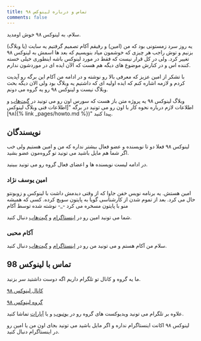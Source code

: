 ```yaml
---
title: تماس و درباره لینوکس ۹۸
comments: false
---
```


سلام، به لینوکس ۹۸ خوش اومدید.

یه روز سرد زمستونی بود که من (امین) و رفیقم آکام تصمیم گرفتیم یه سایت (یا وبلاگ) بزنیم و توش راجب هر چیزی که خوشمون میاد بنویسیم که بعد ها اسمش به لینوکس ۹۸ تغییر کرد. ولی در کل قرار نیست که فقط در مورد لینوکس باشه اینطوری خیلی خسته کننده اس و در کنارش موضوع های دیگه هم هست که الآن ایده ای در موردشون ندارم.

با تشکر از امین عزیز که معرفی بالا رو نوشته و در ادامه من آکام این برگه رو آپدیت کردم و لازمه اشاره کنم که ایده اولیه ای که داشتیم یه وبلاگ بود ولی الان دیگه بحث وبلاگ نیست و لینوکس ۹۸ رو یه گروه می دونم.

وبلاگ لینوکس ۹۸ یه پروژه متن باز هست که سورس اون رو می تونید در [گیت‌هاب](https://github.com/akamohebbi/linux98.ir) و اطلاعات لازم درباره نحوه کار با اون رو می تونید در برگه "[اطلاعات فنی وبلاگ لینوکس ۹۸]({% link _pages/howto.md %})" پیدا کنید.

## نویسندگان

لینوکس ۹۸ فعلا دو تا نویسنده و عضو فعال بیشتر نداره که من و امین هستیم ولی خب اگر شما هم مایل باشید می تونید تو گروه‌مون عضو بشید.

در ادامه لیست نویسنده ها و اعضای فعال گروه رو می تونید ببینید.

### امین یوسف نژاد

امین هستش. یه برنامه نویس خفن جاوا که از وقتی دیدمش داشت با لینوکس و  زوبونتو حال می کرد. بعد از تموم شدن از کارشناسی گویا به پایتون سویچ  کرده. کسی که همیشه منو با پایتون مسخره می کرد -_- نوشته شده توسط آکام

شما می تونید امین رو در [اینستاگرام](https://instagram.com/amin_yousefneajd_) و [گیت‌هاب](https://github.com/HarlyquinForest) دنبال کنید.

### آکام محبی

سلام من آکام هستم و می تونید من رو در [اینستاگرام](https://instagram.com/akamohebbi/) و [گیت‌هاب](https://github.com/akamohebbi/) دنبال کنید.

## تماس با لینوکس 98

ما یه گروه و کانال تو تلگرام داریم اگه دوست داشتید سر بزنید.

[کانال لینوکس ۹۸](https://t.me/linux98dotir)

[گروه لینوکس ۹۸](https://t.me/linux98ir)

علاوه بر تلگرام می تونید ویدیوکست های گروه رو در [یوتیوب](https://www.youtube.com/channel/UCU_SZ-kFvJCdUdIeYh-3cGA) و یا [آپارات](https://www.aparat.com/linux98) تماشا کنید.

لینوکس ۹۸ اکانت اینستاگرام نداره و اگر مایل باشید می تونید بجای اون من یا امین رو در اینستاگرام دنبال کنید.